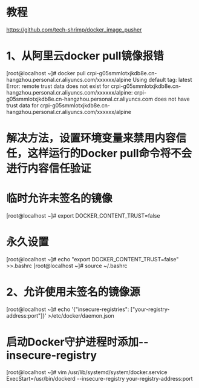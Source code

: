 # 教程
https://github.com/tech-shrimp/docker_image_pusher

# 1、从阿里云docker pull镜像报错
[root@localhost ~]# docker pull crpi-g05smmlotxjkdb8e.cn-hangzhou.personal.cr.aliyuncs.com/xxxxxx/alpine
Using default tag: latest
Error: remote trust data does not exist for crpi-g05smmlotxjkdb8e.cn-hangzhou.personal.cr.aliyuncs.com/xxxxxx/alpine: crpi-g05smmlotxjkdb8e.cn-hangzhou.personal.cr.aliyuncs.com does not have trust data for crpi-g05smmlotxjkdb8e.cn-hangzhou.personal.cr.aliyuncs.com/xxxxxx/alpine
# 解决方法，设置环境变量来禁用内容信任，这样运行的Docker pull命令将不会进行内容信任验证
# 临时允许未签名的镜像
[root@localhost ~]# export DOCKER_CONTENT_TRUST=false
# 永久设置
[root@localhost ~]# echo "export DOCKER_CONTENT_TRUST=false" >>.bashrc
[root@localhost ~]# source ~/.bashrc
# 2、允许使用未签名的镜像源
[root@localhost ~]# echo '{"insecure-registries": ["your-registry-address:port"]}' >/etc/docker/daemon.json
# 启动Docker守护进程时添加--insecure-registry
[root@localhost ~]# vim /usr/lib/systemd/system/docker.service
ExecStart=/usr/bin/dockerd --insecure-registry your-registry-address:port
